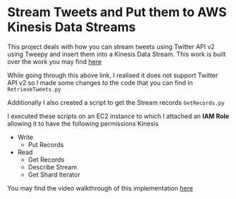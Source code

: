 # Stream Tweets and Put them to AWS Kinesis Data Streams

This project deals with how you can stream tweets using Twitter API v2 using Tweepy and insert them into a Kinesis Data Stream. This work is built over the work you may find [here](https://towardsdatascience.com/how-to-create-a-dataset-with-twitter-and-cloud-computing-fcd82837d313)

While going through this above link, I realised it does not support Twitter API v2 so I made some changes to the code that you can find in `RetrieveTweets.py`

Additionally I also created a script to get the Stream records `GetRecords.py`

I executed these scripts on an EC2 instance to which I attached an **IAM Role** allowing it to have the following permissions
Kinesis
- Write
  - Put Records
- Read
  - Get Records
  - Describe Stream
  - Get Shard Iterator
  
You may find the video walkthrough of this implementation [here]()
